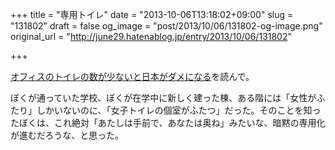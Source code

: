 +++
title = "専用トイレ"
date = "2013-10-06T13:18:02+09:00"
slug = "131802"
draft = false
og_image = "post/2013/10/06/131802-og-image.png"
original_url = "http://june29.hatenablog.jp/entry/2013/10/06/131802"

+++

<p><a href="http://anond.hatelabo.jp/20130928024657" title="オフィスのトイレの数が少ないと日本がダメになる">オフィスのトイレの数が少ないと日本がダメになる</a>を読んで。</p>
<p>ぼくが通っていた学校、ぼくが在学中に新しく建った棟、ある階には「女性がふたり」しかいないのに、「女子トイレの個室がふたつ」だった。そのことを知ったぼくは、これ絶対「あたしは手前で、あなたは奥ね」みたいな、暗黙の専用化が進むだろうな、と思った。</p>
